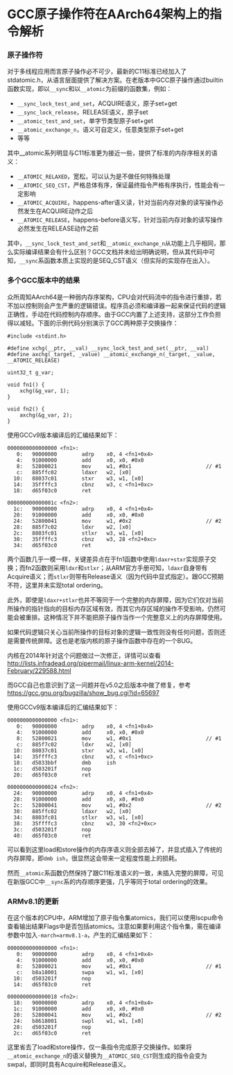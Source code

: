 GCC原子操作符在AArch64架构上的指令解析
===

### 原子操作符

对于多线程应用而言原子操作必不可少，最新的C11标准已经加入了stdatomic.h，从语言层面提供了解决方案。在老版本中GCC原子操作通过builtin函数实现，即以```__sync```和以```__atomic```为前缀的函数集，例如：

* ```__sync_lock_test_and_set```，ACQUIRE语义，原子set+get
* ```__sync_lock_release```，RELEASE语义，原子set
* ```__atomic_test_and_set```，单字节类型原子set+get
* ```__atomic_exchange_n```，语义可自定义，任意类型原子set+get
* 等等

其中__atomic系列明显与C11标准更为接近一些，提供了标准的内存序相关的语义：

* ```__ATOMIC_RELAXED```，宽松，可以认为是不做任何特殊处理
* ```__ATOMIC_SEQ_CST```，严格总体有序，保证最终指令严格有序执行，性能会有一定影响
* ```__ATOMIC_ACQUIRE```，happens-after语义读，针对当前内存对象的读写操作必然发生在ACQUIRE动作之后
* ```__ATOMIC_RELEASE```，happens-before语义写，针对当前内存对象的读写操作必然发生在RELEASE动作之前

其中，```__sync_lock_test_and_set```和```__atomic_exchange_n```从功能上几乎相同，那么实际编译结果会有什么区别？GCC文档并未给出明确说明，但从其代码中可知，```__sync```系函数本质上实现的是SEQ_CST语义（但实际的实现存在出入）。

### 多个GCC版本中的结果

众所周知AArch64是一种弱内存序架构，CPU会对代码流中的指令进行重排，若不加以控制则会产生严重的逻辑错误。程序员必须和编译器一起来保证代码的逻辑正确性，手动在代码控制内存顺序。由于GCC内置了上述支持，这部分工作负担得以减轻。下面的示例代码分别演示了GCC两种原子交换操作：

	#include <stdint.h>

	#define xchg(__ptr, __val) __sync_lock_test_and_set(__ptr, __val)
	#define axchg(_target, _value) __atomic_exchange_n(_target, _value, __ATOMIC_RELEASE)

	uint32_t g_var;

	void fn1() {
		xchg(&g_var, 1);
	}

	void fn2() {
		axchg(&g_var, 2);
	}

使用GCCv9版本编译后的汇编结果如下：

	0000000000000000 <fn1>:
	   0:   90000000        adrp    x0, 4 <fn1+0x4>
	   4:   91000000        add     x0, x0, #0x0
	   8:   52800021        mov     w1, #0x1                        // #1
	   c:   885ffc02        ldaxr   w2, [x0]
	  10:   88037c01        stxr    w3, w1, [x0]
	  14:   35ffffc3        cbnz    w3, c <fn1+0xc>
	  18:   d65f03c0        ret

	000000000000001c <fn2>:
	  1c:   90000000        adrp    x0, 4 <fn1+0x4>
	  20:   91000000        add     x0, x0, #0x0
	  24:   52800041        mov     w1, #0x2                        // #2
	  28:   885f7c02        ldxr    w2, [x0]
	  2c:   8803fc01        stlxr   w3, w1, [x0]
	  30:   35ffffc3        cbnz    w3, 28 <fn2+0xc>
	  34:   d65f03c0        ret

两个函数几乎一模一样，关键差异点在于fn1函数中使用```ldaxr+stxr```实现原子交换；而fn2函数则采用```ldxr```和```stlxr```；从ARM官方手册可知，```ldaxr```自身带有Acquire语义；而```stlxr```则带有Release语义（因为代码中显式指定）。跟GCC预期不符，这里并未实现total ordering。

此外，即使是```ldaxr+stlxr```也并不等同于一个完整的内存屏障，因为它们仅对当前所操作的指针指向的目标内存区域有效，而其它内存区域的操作不受影响，仍然可能会被重排。这种情况下并不能把原子操作当作一个完整意义上的内存屏障使用。

如果代码逻辑只关心当前所操作的目标对象的逻辑一致性则没有任何问题，否则还是需要传统屏障。这也是老版内核的原子操作函数中存在的一个BUG。

内核在2014年针对这个问题做过一次修正，详情可以查看 http://lists.infradead.org/pipermail/linux-arm-kernel/2014-February/229588.html

而GCC自己也意识到了这一问题并在v5.0之后版本中做了修复，参考 https://gcc.gnu.org/bugzilla/show_bug.cgi?id=65697

使用GCCv9版本编译后的汇编结果如下：

	0000000000000000 <fn1>:
	   0:   90000000        adrp    x0, 4 <fn1+0x4>
	   4:   91000000        add     x0, x0, #0x0
	   8:   52800021        mov     w1, #0x1                        // #1
	   c:   885f7c02        ldxr    w2, [x0]
	  10:   88037c01        stxr    w3, w1, [x0]
	  14:   35ffffc3        cbnz    w3, c <fn1+0xc>
	  18:   d5033bbf        dmb     ish
	  1c:   d503201f        nop
	  20:   d65f03c0        ret

	0000000000000024 <fn2>:
	  24:   90000000        adrp    x0, 4 <fn1+0x4>
	  28:   91000000        add     x0, x0, #0x0
	  2c:   52800041        mov     w1, #0x2                        // #2
	  30:   885ffc02        ldaxr   w2, [x0]
	  34:   8803fc01        stlxr   w3, w1, [x0]
	  38:   35ffffc3        cbnz    w3, 30 <fn2+0xc>
	  3c:   d503201f        nop
	  40:   d65f03c0        ret

可以看到这里load和store操作的内存序语义则全部去掉了，并显式插入了传统的内存屏障，即```dmb ish```，很显然这会带来一定程度性能上的损耗。

然而```__atomic```系函数仍然保持了跟C11标准语义的一致，未插入完整的屏障，可见在新版GCC中```__sync```系的内存顺序更强，几乎等同于total ordering的效果。

### ARMv8.1的更新

在这个版本的CPU中，ARM增加了原子指令集atomics，我们可以使用lscpu命令查看输出结果Flags中是否包括atomics。注意如果要利用这个指令集，需在编译参数中加入```-march=armv8.1-a```，产生的汇编结果如下：

	0000000000000000 <fn1>:
	   0:   90000000        adrp    x0, 4 <fn1+0x4>
	   4:   91000000        add     x0, x0, #0x0
	   8:   52800021        mov     w1, #0x1                        // #1
	   c:   b8a18001        swpa    w1, w1, [x0]
	  10:   d503201f        nop
	  14:   d65f03c0        ret

	0000000000000018 <fn2>:
	  18:   90000000        adrp    x0, 4 <fn1+0x4>
	  1c:   91000000        add     x0, x0, #0x0
	  20:   52800041        mov     w1, #0x2                        // #2
	  24:   b8618001        swpl    w1, w1, [x0]
	  28:   d503201f        nop
	  2c:   d65f03c0        ret

这里省去了load和store操作，仅一条指令完成原子交换操作。如果将```__atomic_exchange_n```的语义替换为```__ATOMIC_SEQ_CST```则生成的指令会变为swpal，即同时具有Acquire和Release语义。




